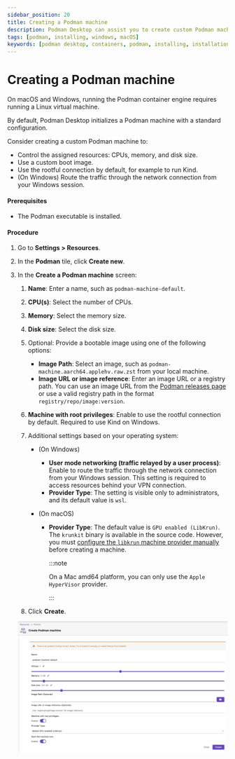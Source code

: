 ```yaml
---
sidebar_position: 20
title: Creating a Podman machine
description: Podman Desktop can assist you to create custom Podman machine on Windows and macOS.
tags: [podman, installing, windows, macOS]
keywords: [podman desktop, containers, podman, installing, installation, windows, macos, podman machine]
---
```


# Creating a Podman machine

On macOS and Windows, running the Podman container engine requires running a Linux virtual machine.

By default, Podman Desktop initializes a Podman machine with a standard configuration.

Consider creating a custom Podman machine to:

- Control the assigned resources: CPUs, memory, and disk size.
- Use a custom boot image.
- Use the rootful connection by default, for example to run Kind.
- (On Windows) Route the traffic through the network connection from your Windows session.

#### Prerequisites

- The Podman executable is installed.

#### Procedure

1. Go to **Settings > Resources**.
1. In the **Podman** tile, click **Create new**.
1. In the **Create a Podman machine** screen:
   1. **Name**:
      Enter a name, such as `podman-machine-default`.
   1. **CPU(s)**:
      Select the number of CPUs.
   1. **Memory**:
      Select the memory size.
   1. **Disk size**:
      Select the disk size.
   1. Optional: Provide a bootable image using one of the following options:
      - **Image Path**: Select an image, such as `podman-machine.aarch64.applehv.raw.zst` from your local machine.
      - **Image URL or image reference**: Enter an image URL or a registry path. You can use an image URL from the [Podman releases page](https://github.com/containers/podman/releases) or use a valid registry path in the format `registry/repo/image:version`.
   1. **Machine with root privileges**:
      Enable to use the rootful connection by default.
      Required to use Kind on Windows.
   1. Additional settings based on your operating system:

      - (On Windows)
        - **User mode networking (traffic relayed by a user process)**: Enable to route the traffic through the network connection from your Windows session. This setting is required to access resources behind your VPN connection.
        - **Provider Type**: The setting is visible only to administrators, and its default value is `wsl`.
      - (On macOS)

        - **Provider Type**: The default value is `GPU enabled (LibKrun)`. The `krunkit` binary is available in the source code. However, you must [configure the `libkrun` machine provider manually](/docs/installation/macos-install#using-libkrun-as-default-machine-provider) before creating a machine.

          :::note

          On a Mac amd64 platform, you can only use the `Apple HyperVisor` provider.

          :::

   1. Click **Create**.

   ![Create a Podman machine](img/create-a-podman-machine.png)
